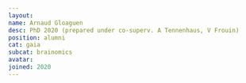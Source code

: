 ```yaml
---
layout:
name: Arnaud Gloaguen
desc: PhD 2020 (prepared under co-superv. A Tennenhaus, V Frouin)
position: alumni
cat: gaia
subcat: brainomics
avatar:
joined: 2020
---
```

